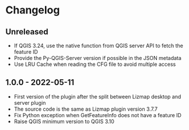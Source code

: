 # Changelog

## Unreleased

* If QGIS 3.24, use the native function from QGIS server API to fetch the feature ID
* Provide the Py-QGIS-Server version if possible in the JSON metadata
* Use LRU Cache when reading the CFG file to avoid multiple access

## 1.0.0 - 2022-05-11

* First version of the plugin after the split between Lizmap desktop and server plugin
* The source code is the same as Lizmap plugin version 3.7.7
* Fix Python exception when GetFeatureInfo does not have a feature ID
* Raise QGIS minimum version to QGIS 3.10

